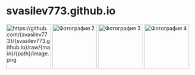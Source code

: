 # svasilev773.github.io
<html>
 <head>
  <meta charset="utf-8">
 </head>
 <body>
  <p>
    <img src="images/thumb1.jpg" alt="https://github.com/{svasilev773}/{svasilev773.github.io}/raw/{main}/{path}/image.png" width="120" height="120">
    <img src="images/thumb2.jpg" alt="Фотография 2" width="120" height="120">
    <img src="images/thumb3.jpg" alt="Фотография 3" width="120" height="120">
    <img src="images/thumb4.jpg" alt="Фотография 4" width="120" height="120">
  </p>
 </body>
</html>
